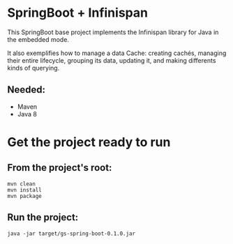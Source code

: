 # SpringBoot + Infinispan 

This SpringBoot base project implements the Infinispan library for Java in the embedded mode. 

It also exemplifies how to manage a data Cache: creating cachés, managing their entire lifecycle, grouping its data, updating it, and making differents kinds of querying.

## Needed: 

- Maven 
- Java 8

# Get the project ready to run

## From the project's root:

```
mvn clean
mvn install
mvn package
```

## Run the project:

```
java -jar target/gs-spring-boot-0.1.0.jar
```
